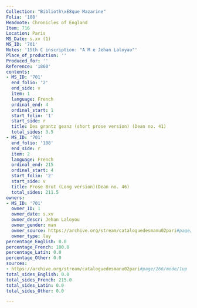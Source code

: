 ```yaml
---
Collection: "Biblioth\xE8que Mazarine"
Folia: '108'
Headnote: Chronicles of England
Item: 716
Location: Paris
MS_Date: s.xv (1)
MS_ID: '701'
Notes: '15th C inscription: "A M e Jehan Laloyau"'
Place_of_production: ''
Produced_for: ''
Reference: '1860'
contents:
- MS_ID: '701'
  end_folio: '2'
  end_side: v
  item: 1
  language: French
  ordinal_end: 4
  ordinal_start: 1
  start_folio: '1'
  start_side: r
  title: Des grantz geanz (short prose version) (Dean no. 41)
  total_sides: 3.5
- MS_ID: '701'
  end_folio: '108'
  end_side: r
  item: 2
  language: French
  ordinal_end: 215
  ordinal_start: 4
  start_folio: '2'
  start_side: v
  title: Prose Brut (Long version)(Dean no. 46)
  total_sides: 211.5
owners:
- MS_ID: '701'
  owner_ID: 1
  owner_date: s.xv
  owner_descr: Jehan Laloyou
  owner_gender: man
  owner_source: https://archive.org/stream/cataloguedesmanu02pari#page/266/mode/1up
  owner_type: lay
percentage_English: 0.0
percentage_French: 100.0
percentage_Latin: 0.0
percentage_Other: 0.0
sources:
- https://archive.org/stream/cataloguedesmanu02pari#page/266/mode/1up
total_sides_English: 0.0
total_sides_French: 215.0
total_sides_Latin: 0.0
total_sides_Other: 0.0

---
```

